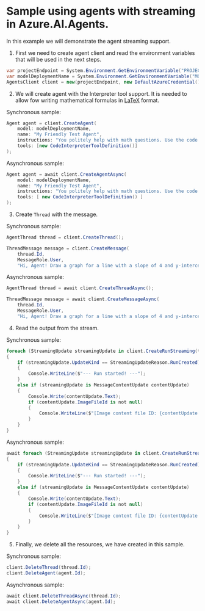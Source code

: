 # Sample using agents with streaming in Azure.AI.Agents.

In this example we will demonstrate the agent streaming support.

1. First we need to create agent client and read the environment variables that will be used in the next steps.
```C# Snippet:AgentsStreamingAsync_CreateClient
var projectEndpoint = System.Environment.GetEnvironmentVariable("PROJECT_ENDPOINT");
var modelDeploymentName = System.Environment.GetEnvironmentVariable("MODEL_DEPLOYMENT_NAME");
AgentsClient client = new(projectEndpoint, new DefaultAzureCredential());
```
2. We will create agent with the Interpreter tool support. It is needed to allow fow writing mathematical formulas in [LaTeX](https://en.wikipedia.org/wiki/LaTeX) format.

Synchronous sample:
```C# Snippet:AgentsStreaming_CreateAgent
Agent agent = client.CreateAgent(
    model: modelDeploymentName,
    name: "My Friendly Test Agent",
    instructions: "You politely help with math questions. Use the code interpreter tool when asked to visualize numbers.",
    tools: [new CodeInterpreterToolDefinition()]
);
```

Asynchronous sample:
```C# Snippet:AgentsStreamingAsync_CreateAgent
Agent agent = await client.CreateAgentAsync(
    model: modelDeploymentName,
    name: "My Friendly Test Agent",
    instructions: "You politely help with math questions. Use the code interpreter tool when asked to visualize numbers.",
    tools: [ new CodeInterpreterToolDefinition() ]
);
```

3. Create `Thread` with the message.

Synchronous sample:
```C# Snippet:AgentsStreaming_CreateThread
AgentThread thread = client.CreateThread();

ThreadMessage message = client.CreateMessage(
    thread.Id,
    MessageRole.User,
    "Hi, Agent! Draw a graph for a line with a slope of 4 and y-intercept of 9.");
```

Asynchronous sample:
```C# Snippet:AgentsStreamingAsync_CreateThread
AgentThread thread = await client.CreateThreadAsync();

ThreadMessage message = await client.CreateMessageAsync(
    thread.Id,
    MessageRole.User,
    "Hi, Agent! Draw a graph for a line with a slope of 4 and y-intercept of 9.");
```

4. Read the output from the stream.

Synchronous sample:
```C# Snippet:AgentsStreaming_StreamLoop
foreach (StreamingUpdate streamingUpdate in client.CreateRunStreaming(thread.Id, agent.Id))
{
    if (streamingUpdate.UpdateKind == StreamingUpdateReason.RunCreated)
    {
        Console.WriteLine($"--- Run started! ---");
    }
    else if (streamingUpdate is MessageContentUpdate contentUpdate)
    {
        Console.Write(contentUpdate.Text);
        if (contentUpdate.ImageFileId is not null)
        {
            Console.WriteLine($"[Image content file ID: {contentUpdate.ImageFileId}");
        }
    }
}
```

Asynchronous sample:
```C# Snippet:AgentsStreamingAsync_StreamLoop
await foreach (StreamingUpdate streamingUpdate in client.CreateRunStreamingAsync(thread.Id, agent.Id))
{
    if (streamingUpdate.UpdateKind == StreamingUpdateReason.RunCreated)
    {
        Console.WriteLine($"--- Run started! ---");
    }
    else if (streamingUpdate is MessageContentUpdate contentUpdate)
    {
        Console.Write(contentUpdate.Text);
        if (contentUpdate.ImageFileId is not null)
        {
            Console.WriteLine($"[Image content file ID: {contentUpdate.ImageFileId}");
        }
    }
}
```

5. Finally, we delete all the resources, we have created in this sample.

Synchronous sample:
```C# Snippet:AgentsStreaming_Cleanup
client.DeleteThread(thread.Id);
client.DeleteAgent(agent.Id);
```

Asynchronous sample:
```C# Snippet:AgentsStreamingAsync_Cleanup
await client.DeleteThreadAsync(thread.Id);
await client.DeleteAgentAsync(agent.Id);
```
